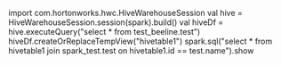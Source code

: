 

import com.hortonworks.hwc.HiveWarehouseSession
val hive = HiveWarehouseSession.session(spark).build()
val hiveDf = hive.executeQuery("select * from test_beeline.test")
hiveDf.createOrReplaceTempView("hivetable1")
spark.sql("select * from hivetable1 join spark_test.test on hivetable1.id ==  test.name").show



